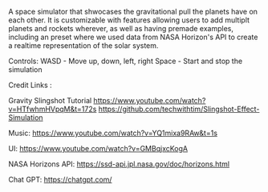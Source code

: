 A space simulator that shwocases the gravitational pull the planets have on each other. It is customizable with features allowing users to add multiplt planets and rockets wherever, as well as having premade examples, including an preset where we used data from NASA Horizon's API to create a realtime representation of the solar system.

Controls:
WASD - Move up, down, left, right
Space - Start and stop the simulation

Credit Links : 

Gravity Slingshot Tutorial
https://www.youtube.com/watch?v=HTfwhmHVpqM&t=172s
https://github.com/techwithtim/Slingshot-Effect-Simulation

Music:
https://www.youtube.com/watch?v=YQ1mixa9RAw&t=1s


UI:
https://www.youtube.com/watch?v=GMBqjxcKogA

NASA Horizons API:
https://ssd-api.jpl.nasa.gov/doc/horizons.html

Chat GPT:
https://chatgpt.com/
